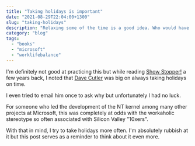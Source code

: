 ```yaml
---
title: "Taking holidays is important"
date: "2021-08-29T22:04:00+1300"
slug: "taking-holidays"
description: "Relaxing some of the time is a good idea. Who would have guessed?"
category: "blog"
tags:
  - "books"
  - "microsoft"
  - "worklifebalance"
---
```


I'm definitely not good at practicing this but while reading [Show Stopper!](https://www.amazon.com/Show-Stopper-Breakneck-Generation-Microsoft/dp/0029356717) a few years back, I noted that [Dave Cutler](https://en.wikipedia.org/wiki/Dave_Cutler) was big on always taking holidays on time.

I even tried to email him once to ask why but unfortunately I had no luck.

For someone who led the development of the NT kernel among many other projects at Microsoft, this was completely at odds with the workaholic stereotype so often associated with Silicon Valley "10xers".

With that in mind, I try to take holidays more often. I'm absolutely rubbish at it but this post serves as a reminder to think about it even more.
